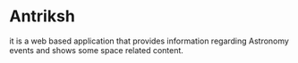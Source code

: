 # Antriksh
it is a web based application that provides information regarding Astronomy events and shows some space related content.
